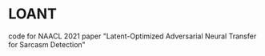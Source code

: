 # LOANT
code for NAACL 2021 paper "Latent-Optimized Adversarial Neural Transfer for Sarcasm Detection"
